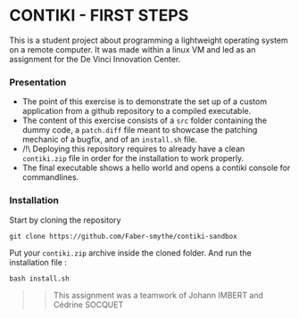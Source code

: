 
# CONTIKI - FIRST STEPS

This is a student project about programming a lightweight operating system on a remote computer.
It was made within a linux VM and led as an assignment for the De Vinci Innovation Center.
### Presentation

- The point of this exercise is to demonstrate the set up of a custom application from a github repository to a compiled executable.
- The content of this exercise consists of a `src` folder containing the dummy code, a `patch.diff` file meant to showcase the patching mechanic of a bugfix, and of an `install.sh` file.
- /!\ Deploying this repository requires to already have a clean `contiki.zip` file in order for the installation to work properly.
- The final executable shows a hello world and opens a contiki console for commandlines.

### Installation

Start by cloning the repository
```
git clone https://github.com/Faber-smythe/contiki-sandbox
```
Put your `contiki.zip` archive inside the cloned folder.
And run the installation file :
```
bash install.sh
```

>> This assignment was a teamwork of Johann IMBERT and Cédrine SOCQUET
